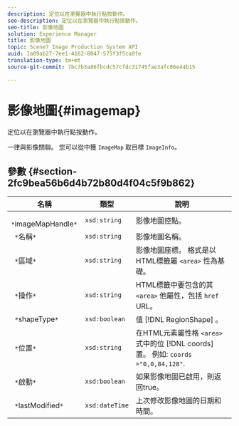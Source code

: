 ```yaml
---
description: 定位以在瀏覽器中執行點按動作。
seo-description: 定位以在瀏覽器中執行點按動作。
seo-title: 影像地圖
solution: Experience Manager
title: 影像地圖
topic: Scene7 Image Production System API
uuid: 1a09ab27-7ee1-4162-8047-575f3f5ca8fe
translation-type: tm+mt
source-git-commit: 7bc7b3a86fbcdc57cfdc31745fae3afc06e44b15

---
```



# 影像地圖{#imagemap}

定位以在瀏覽器中執行點按動作。

一律與影像關聯。 您可以從中獲 `ImageMap` 取目標 `ImageInfo`。

## 參數 {#section-2fc9bea56b6d4b72b80d4f04c5f9b862}

| 名稱 | 類型 | 說明 |
|---|---|---|
| ` *`imageMapHandle`*` | `xsd:string` | 影像地圖控點。 |
| ` *`名稱`*` | `xsd:string` | 影像地圖名稱。 |
| ` *`區域`*` | `xsd:string` | 影像地圖座標。 格式是以HTML標籤屬 `<area>` 性為基礎。 |
| ` *`操作`*` | `xsd:string` | HTML標籤中要包含的其 `<area>` 他屬性，包括 `href` URL。 |
| ` *`shapeType`*` | `xsd:boolean` | 值 [!DNL RegionShape] 。 |
| ` *`位置`*` | `xsd:string` | 在HTML元素屬性格 `<area>` 式中的位 [!DNL coords] 置。 例如: `coords ="0,0,84,128"`. |
| ` *`啟動`*` | `xsd:boolean` | 如果影像地圖已啟用，則返回true。 |
| ` *`lastModified`*` | `xsd:dateTime` | 上次修改影像地圖的日期和時間。 |

